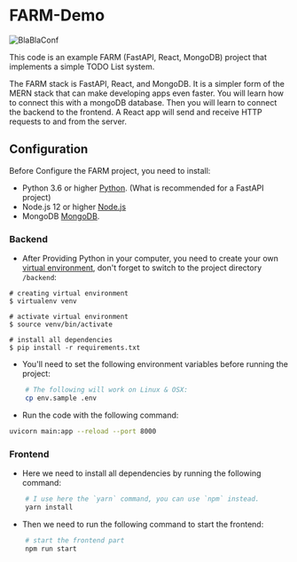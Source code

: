 # FARM-Demo

![BlaBlaConf](https://uploads-ssl.webflow.com/6138df4b2a63f4613fb7fb42/6138fb95d8f448dacbf64936_logo.svg)

This code is an example FARM (FastAPI, React, MongoDB) project that implements a simple TODO List system.

The FARM stack is FastAPI, React, and MongoDB. It is a simpler form of the MERN stack that can make developing apps even faster. You will learn how to connect this with a mongoDB database. Then you will learn to connect the backend to the frontend. A React app will send and receive HTTP requests to and from the server.

## Configuration

Before Configure the FARM project, you need to install:

- Python 3.6 or higher [Python](https://www.python.org/downloads/). (What is recommended for a FastAPI project)
- Node.js 12 or higher [Node.js](https://nodejs.org/en/download/)
- MongoDB [MongoDB](https://www.mongodb.com/download-center/community/).

### Backend

- After Providing Python in your computer, you need to create your own [virtual environment](https://docs.python.org/3/tutorial/venv.html), don't forget to switch to the project directory `/backend`:

```shell
# creating virtual environment
$ virtualenv venv

# activate virtual environment
$ source venv/bin/activate

# install all dependencies
$ pip install -r requirements.txt
```

- You'll need to set the following environment variables before running the project:

```bash
    # The following will work on Linux & OSX:
    cp env.sample .env
```

- Run the code with the following command:

```bash
uvicorn main:app --reload --port 8000
```

### Frontend

- Here we need to install all dependencies by running the following command:

```bash
    # I use here the `yarn` command, you can use `npm` instead.
    yarn install
```

- Then we need to run the following command to start the frontend:

```bash
    # start the frontend part
    npm run start
```
